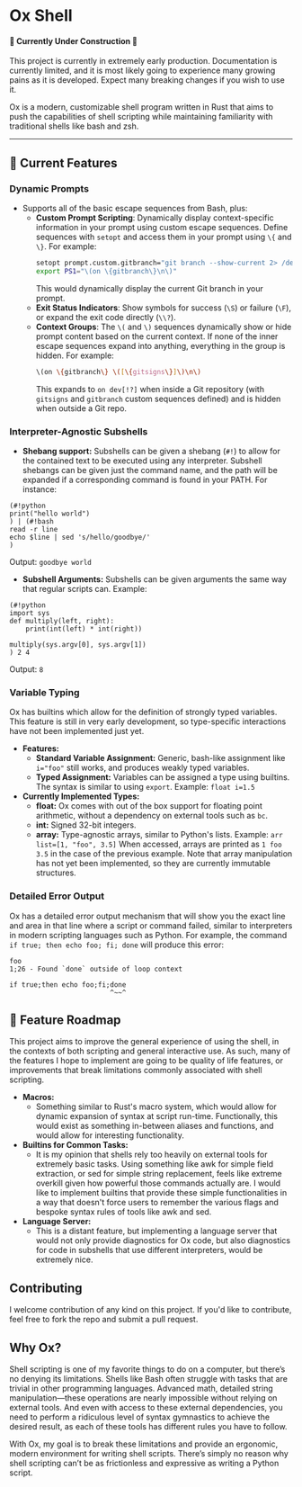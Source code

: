 # Ox Shell
#### 🚧 Currently Under Construction 🚧
This project is currently in extremely early production. Documentation is currently limited, and it is most likely going to experience many growing pains as it is developed. Expect many breaking changes if you wish to use it.

Ox is a modern, customizable shell program written in Rust that aims to push the capabilities of shell scripting while maintaining familiarity with traditional shells like bash and zsh.

---

## 🚀 Current Features

### Dynamic Prompts
- Supports all of the basic escape sequences from Bash, plus:
	- **Custom Prompt Scripting**: Dynamically display context-specific information in your prompt using custom escape sequences. Define sequences with `setopt` and access them in your prompt using `\{` and `\}`. For example:
		```bash
		setopt prompt.custom.gitbranch="git branch --show-current 2> /dev/null"
		export PS1="\(on \{gitbranch\}\n\)"
		```
		This would dynamically display the current Git branch in your prompt.
	- **Exit Status Indicators**: Show symbols for success (`\S`) or failure (`\F`), or expand the exit code directly (`\\?`).
	- **Context Groups**: The `\(` and `\)` sequences dynamically show or hide prompt content based on the current context. If none of the inner escape sequences expand into anything, everything in the group is hidden. For example:
		```bash
		\(on \{gitbranch\} \([\{gitsigns\}]\)\n\)
		```
		This expands to `on dev[!?]` when inside a Git repository (with `gitsigns` and `gitbranch` custom sequences defined) and is hidden when outside a Git repo.


### Interpreter-Agnostic Subshells
- **Shebang support:**
Subshells can be given a shebang (`#!`) to allow for the contained text to be executed using any interpreter. Subshell shebangs can be given just the command name, and the path will be expanded if a corresponding command is found in your PATH. For instance:
```
(#!python
print("hello world")
) | (#!bash
read -r line
echo $line | sed 's/hello/goodbye/'
)
```
Output: `goodbye world`
- **Subshell Arguments:**
Subshells can be given arguments the same way that regular scripts can. Example:
```
(#!python
import sys
def multiply(left, right):
    print(int(left) * int(right))

multiply(sys.argv[0], sys.argv[1])
) 2 4
```
Output: `8`

### Variable Typing
Ox has builtins which allow for the definition of strongly typed variables. This feature is still in very early development, so type-specific interactions have not been implemented just yet.
- **Features:**
	- **Standard Variable Assignment:**
	Generic, bash-like assignment like `i="foo"` still works, and produces weakly typed variables.
	- **Typed Assignment:**
	Variables can be assigned a type using builtins. The syntax is similar to using `export`. Example: `float i=1.5`
- **Currently Implemented Types:**
	- **float:** Ox comes with out of the box support for floating point arithmetic, without a dependency on external tools such as `bc`.
	- **int:** Signed 32-bit integers.
	- **array:** Type-agnostic arrays, similar to Python's lists. Example: `arr list=[1, "foo", 3.5]`
		When accessed, arrays are printed as `1 foo 3.5` in the case of the previous example.
		Note that array manipulation has not yet been implemented, so they are currently immutable structures.

### Detailed Error Output
Ox has a detailed error output mechanism that will show you the exact line and area in that line where a script or command failed, similar to interpreters in modern scripting languages such as Python. For example, the command `if true; then echo foo; fi; done` will produce this error:
```
foo
1;26 - Found `done` outside of loop context

if true;then echo foo;fi;done
                         ^~~^
```

## 🚧 Feature Roadmap
This project aims to improve the general experience of using the shell, in the contexts of both scripting and general interactive use. As such, many of the features I hope to implement are going to be quality of life features, or improvements that break limitations commonly associated with shell scripting.
- **Macros:**
	- Something similar to Rust's macro system, which would allow for dynamic expansion of syntax at script run-time. Functionally, this would exist as something in-between aliases and functions, and would allow for interesting functionality.
- **Builtins for Common Tasks:**
	- It is my opinion that shells rely too heavily on external tools for extremely basic tasks. Using something like awk for simple field extraction, or sed for simple string replacement, feels like extreme overkill given how powerful those commands actually are. I would like to implement builtins that provide these simple functionalities in a way that doesn't force users to remember the various flags and bespoke syntax rules of tools like awk and sed.
- **Language Server:**
	- This is a distant feature, but implementing a language server that would not only provide diagnostics for Ox code, but also diagnostics for code in subshells that use different interpreters, would be extremely nice.

## Contributing
I welcome contribution of any kind on this project. If you'd like to contribute, feel free to fork the repo and submit a pull request.

## Why Ox?
Shell scripting is one of my favorite things to do on a computer, but there’s no denying its limitations. Shells like Bash often struggle with tasks that are trivial in other programming languages. Advanced math, detailed string manipulation—these operations are nearly impossible without relying on external tools. And even with access to these external dependencies, you need to perform a ridiculous level of syntax gymnastics to achieve the desired result, as each of these tools has different rules you have to follow.

With Ox, my goal is to break these limitations and provide an ergonomic, modern environment for writing shell scripts. There’s simply no reason why shell scripting can’t be as frictionless and expressive as writing a Python script.
